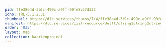 ```yaml
---
pid: ffe38e4d-3b9c-499c-a9ff-90fe8c67d132
idno: TRL-5.1.2.01
thumbnail: https://dlc.services/thumbs/7/4/ffe38e4d-3b9c-499c-a9ff-90fe8c67d132/full/400,339/0/default.jpg
manifest: https://dlc.services/iiif-resource/delft/string1string2string3/kaartenproject-2007/TRL-5.1.2.01
order: '035'
layout: map
collection: kaartenproject
---
```

